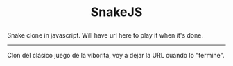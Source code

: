 # <p align="center">SnakeJS</p>

Snake clone in javascript. Will have url here to play it when it's done.

---

Clon del clásico juego de la viborita, voy a dejar la URL cuando lo "termine".
